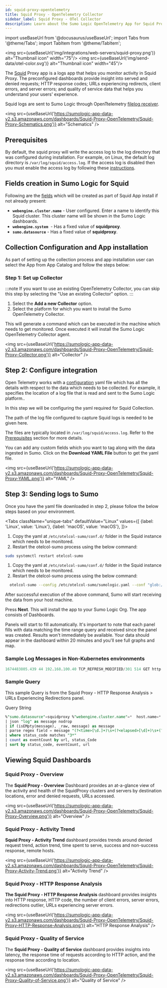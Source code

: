 ```yaml
---
id: squid-proxy-opentelemetry
title: Squid Proxy - OpenTelemetry Collector
sidebar_label: Squid Proxy - OTel Collector
description: Learn about the Sumo Logic OpenTelemetry App for Squid Proxy.
---
```


import useBaseUrl from '@docusaurus/useBaseUrl';
import Tabs from '@theme/Tabs';
import TabItem from '@theme/TabItem';

<img src={useBaseUrl('img/integrations/web-servers/squid-proxy.png')} alt="Thumbnail icon" width="75"/> <img src={useBaseUrl('img/send-data/otel-color.svg')} alt="Thumbnail icon" width="45"/>

The [Squid](http://www.squid-cache.org/Intro/) Proxy app is a logs app that helps you monitor activity in Squid Proxy. The preconfigured dashboards provide insight into served and denied requests; HTTP response codes; URLs experiencing redirects, client errors, and server errors; and quality of service data that helps you understand your users' experience.

Squid logs are sent to Sumo Logic through OpenTtelemetry [filelog receiver](https://github.com/open-telemetry/opentelemetry-collector-contrib/tree/main/receiver/filelogreceiver).

<img src={useBaseUrl('https://sumologic-app-data-v2.s3.amazonaws.com/dashboards/Squid-Proxy-OpenTelemetry/Squid-Proxy-Schematics.png')} alt="Schematics" />

## Prerequisites

By default, the squid proxy will write the access log to the log directory that was configured during installation. For example, on Linux, the default log directory is `/var/log/squid/access.log`. If the access log is disabled then you must enable the access log by following these [instructions](https://wiki.squid-cache.org/SquidFaq/SquidLogs).

## Fields creation in Sumo Logic for Squid

Following are the [fields](https://help.sumologic.com/docs/manage/fields/) which will be created as part of Squid App install if not already present:

- **`webengine.cluster.name`** - User configured. Enter a name to identify this Squid cluster. This cluster name will be shown in the Sumo Logic dashboards.
- **`webengine.system`**  - Has a fixed value of **squidproxy**.
- **`sumo.datasource`** - Has a fixed value of **squidproxy**.

## Collection Configuration and App installation

As part of setting up the collection process and app installation user can select the App from App Catalog and follow the steps below:

### Step 1: Set up Collector

:::note
If you want to use an existing OpenTelemetry Collector, you can skip this step by selecting the "Use an existing Collector" option.
:::

1. Select the **Add a new Collector** option.
2. Select the platform for which you want to install the Sumo OpenTelemetry Collector.

This will generate a command which can be executed in the machine which needs to get monitored. Once executed it will install the Sumo Logic OpenTelemetry Collector agent.  

<img src={useBaseUrl('https://sumologic-app-data-v2.s3.amazonaws.com/dashboards/Squid-Proxy-OpenTelemetry/Squid-Proxy-Collector.png')} alt="Collector" />

## Step 2: Configure integration

Open Telemetry works with a [configuration](https://opentelemetry.io/docs/collector/configuration/) yaml file which has all the details with respect to the data which needs to be collected. For example, it specifies the location of a log file that is read and sent to the Sumo Logic platform..

In this step we will be configuring the yaml required for Squid Collection.

The path of the log file configured to capture Squid logs is needed to be given here.

The files are typically located in `/var/log/squid/access.log`. Refer to the [Prerequisites](#prerequisites) section for more details.

You can add any custom fields which you want to tag along with the data ingested in Sumo.
Click on the **Download YAML File** button to get the yaml file.

<img src={useBaseUrl('https://sumologic-app-data-v2.s3.amazonaws.com/dashboards/Squid-Proxy-OpenTelemetry/Squid-Proxy-YAML.png')} alt="YAML" />

## Step 3: Sending logs to Sumo

Once you have the yaml file downloaded in step 2, please follow the below steps based on your environment.

<Tabs
  className="unique-tabs"
  defaultValue="Linux"
  values={[
    {label: 'Linux', value: 'Linux'},
    {label: 'macOS', value: 'macOS'},
  ]}>

<TabItem value="Linux">

1. Copy the yaml at `/etc/otelcol-sumo/conf.d/` folder in the Squid instance which needs to be monitored.
2. Restart the otelcol-sumo process using the below command:
  ```sh
  sudo systemctl restart otelcol-sumo
  ```

</TabItem>
<TabItem value="macOS">

1. Copy the yaml at `/etc/otelcol-sumo/conf.d/` folder in the Squid instance which needs to be monitored.
2. Restart the otelcol-sumo process using the below command:
  ```sh
  otelcol-sumo --config /etc/otelcol-sumo/sumologic.yaml --conf "glob:/etc/otelcol-sumo/conf.d/*.yaml"
  ```

</TabItem>
</Tabs>

After successful execution of the above command, Sumo will start receiving the data from your host machine. 

Press **Next**. This will install the app to your Sumo Logic Org. The app consists of Dashboards.

Panels will start to fill automatically. It's important to note that each panel fills with data matching the time range query and received since the panel was created. Results won't immediately be available. Your data should appear in the dashboard within 20 minutes and you'll see full graphs and map.

### Sample Log Messages in Non-Kubernetes environments

```sql
1674483805.439 44 192.168.100.40 TCP_REFRESH_MODIFIED/301 514 GET http://openstack.org/ - HIER_DIRECT/192.168.100.40 text/html
```

### Sample Query

This sample Query is from the Squid Proxy - HTTP Response Analysis > URLs Experiencing Redirections panel.

Query String

```sql
%"sumo.datasource"=squidproxy %"webengine.cluster.name"=*  host.name=* %"webengine.system"=squidproxy
| json "log" as message nodrop 
| if (isEMpty(message), _raw, message) as message
| parse regex field = message "(?<time>[\d.]+)\s+(?<elapsed>[\d]+)\s+(?<remotehost>[^\s]+)\s+(?<action>[^/]+)/(?<status_code>[\d]+)\s+(?<bytes>[\d]+)\s+(?<method>[^\s]+)\s+(?<url>[^\s]+)\s(?<rfc931>[^\s]+)\s+(?<peerstatus>[^/]+)/(?<peerhost>[^\s]+)\s+(?<type>[^\s|$]+?)(?:\s+|$)" nodrop | parse field = message "Connection: *\\r\\n" as connection_status nodrop | parse field = message "Host: *\\r\\n" as host nodrop | parse field = message "User-Agent: *\\r\\n" as user_agent nodrop | parse field = message "TE: *\\r\\n" as te nodrop
| where status_code matches "3*"
| count as eventCount by url, status_Code
| sort by status_code, eventCount, url
```

## Viewing Squid Dashboards

### Squid Proxy - Overview

The **Squid Proxy - Overview** Dashboard provides an at-a-glance view of the activity and health of the SquidProxy clusters and servers by destination locations, error and denied requests, URLs accessed.

<img src={useBaseUrl('https://sumologic-app-data-v2.s3.amazonaws.com/dashboards/Squid-Proxy-OpenTelemetry/Squid-Proxy-Overview.png')} alt="Overview" />

### Squid Proxy - Activity Trend

**Squid Proxy - Activity Trend** dashboard provides trends around denied request trend, action trend, time spent to serve, success and non-success response, remote hosts.

<img src={useBaseUrl('https://sumologic-app-data-v2.s3.amazonaws.com/dashboards/Squid-Proxy-OpenTelemetry/Squid-Proxy-Activity-Trend.png')} alt="Activity Trend" />

### Squid Proxy - HTTP Response Analysis

**The Squid Proxy - HTTP Response Analysis** dashboard provides insights into HTTP response, HTTP code, the number of client errors, server errors, redirections outlier, URLs experiencing server errors.

<img src={useBaseUrl('https://sumologic-app-data-v2.s3.amazonaws.com/dashboards/Squid-Proxy-OpenTelemetry/Squid-Proxy-HTTP-Response-Analysis.png')} alt="HTTP Response Analysis" />

### Squid Proxy - Quality of Service

The **Squid Proxy - Quality of Service** dashboard provides insights into latency, the response time of requests according to HTTP action, and the response time according to location.

<img src={useBaseUrl('https://sumologic-app-data-v2.s3.amazonaws.com/dashboards/Squid-Proxy-OpenTelemetry/Squid-Proxy-Quality-of-Service.png')} alt="Quality of Service" />
